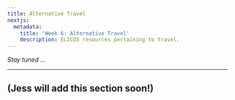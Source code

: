 ```yaml
---
title: Alternative Travel
nextjs:
  metadata:
    title: 'Week 6: Alternative Travel'
    description: ELICOS resources pertaining to travel.
---
```


_Stay tuned ..._

---

## (Jess will add this section soon!)
